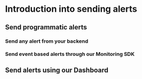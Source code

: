 # Introduction into sending alerts

## Send programmatic alerts

### Send any alert from your backend

### Send event based alerts through our Monitoring SDK

## Send alerts using our Dashboard
